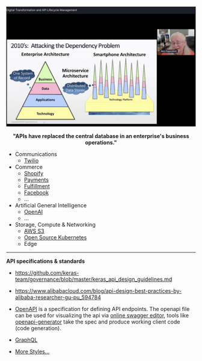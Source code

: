 ![](../images/APIs.jpeg)
<p align="center"> <b> "APIs have replaced the central database in an enterprise's business operations." </b> </p>

* Communications
  * [Twilio](https://www.twilio.com/docs/api)
* Commerce
  * [Shopify](https://shopify.dev/concepts/shopify-introduction)
  * [Payments](https://stripe.com/docs/api)
  * [Fulfillment](https://shiphero.com/)
  * [Facebook](https://developers.facebook.com/docs/commerce-platform)
  * ...
* Artificial General Intelligence
  * [OpenAI](https://openai.com/blog/openai-api/)
  * ...
* Storage, Compute & Networking
  * [AWS S3](https://docs.aws.amazon.com/AmazonS3/latest/API/Welcome.html)
  * [Open Source Kubernetes](https://kubernetes.io/docs/concepts/overview/kubernetes-api/)
  * Edge
  
---

**API specifications & standards**

* https://github.com/keras-team/governance/blob/master/keras_api_design_guidelines.md
* https://www.alibabacloud.com/blog/api-design-best-practices-by-alibaba-researcher-gu-pu_594784

* [OpenAPI](https://github.com/OAI/OpenAPI-Specification/) is a specification for defining API endpoints. The openapi file can be used for visualizing the api via [online swagger editor](https://editor.swagger.io/), tools like [openapi-generator](https://github.com/OpenAPITools/openapi-generator) take the spec and produce working client code (code generation).
* [GraphQL](../Patterns/GraphQL.md)  

* [More Styles...](../Patterns/API.md)



